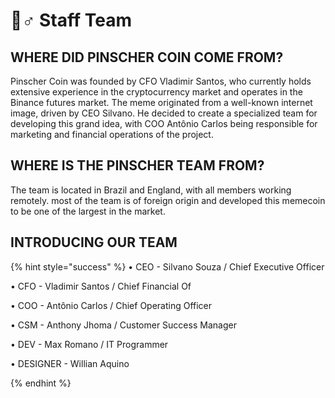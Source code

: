 # 👷♂ Staff Team

## WHERE DID PINSCHER COIN COME FROM?

Pinscher Coin was founded by CFO Vladimir Santos, who currently holds extensive experience in the cryptocurrency market and operates in the Binance futures market. The meme originated from a well-known internet image, driven by CEO Silvano. He decided to create a specialized team for developing this grand idea, with COO Antônio Carlos being responsible for marketing and financial operations of the project.

## WHERE IS THE PINSCHER TEAM FROM?

The team is located in Brazil and England, with all members working remotely. most of the team is of foreign origin and developed this memecoin to be one of the largest in the market.

## INTRODUCING OUR TEAM&#x20;

{% hint style="success" %}
• CEO - Silvano  Souza / Chief Executive Officer

• CFO - Vladimir Santos / Chief Financial Of

• COO - Antônio Carlos / Chief Operating Officer

• CSM - Anthony Jhoma / Customer Success Manager

• DEV - Max Romano / IT Programmer

• DESIGNER - Willian Aquino


{% endhint %}
